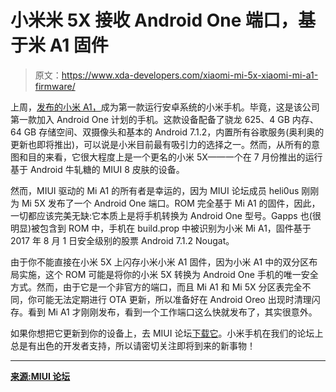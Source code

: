 # 小米米 5X 接收 Android One 端口，基于米 A1 固件

> 原文：<https://www.xda-developers.com/xiaomi-mi-5x-xiaomi-mi-a1-firmware/>

上周，[发布的小米 A1，](https://www.xda-developers.com/xiaomi-joins-the-android-one-program-in-india-with-the-new-xiaomi-mi-a1/)成为第一款运行安卓系统的小米手机。毕竟，这是该公司第一款加入 Android One 计划的手机。这款设备配备了骁龙 625、4 GB 内存、64 GB 存储空间、双摄像头和基本的 Android 7.1.2，内置所有谷歌服务(奥利奥的更新也即将推出)，可以说是小米目前最有吸引力的选择之一。然而，从所有的意图和目的来看，它很大程度上是一个更名的小米 5X——一个在 7 月份推出的运行基于 Android 牛轧糖的 MIUI 8 皮肤的设备。

然而，MIUI 驱动的 Mi A1 的所有者是幸运的，因为 MIUI 论坛成员 heli0us 刚刚为 Mi 5X 发布了一个 Android One 端口。ROM 完全基于 Mi A1 的固件，因此，一切都应该完美无缺:它本质上是将手机转换为 Android One 型号。Gapps 也(很明显)被包含到 ROM 中，手机在 build.prop 中被识别为小米 Mi A1，固件基于 2017 年 8 月 1 日安全级别的股票 Android 7.1.2 Nougat。

由于你不能直接在小米 5X 上闪存小米小米 A1 固件，因为小米 A1 中的双分区布局实施，这个 ROM 可能是将你的小米 5X 转换为 Android One 手机的唯一安全方式。然而，由于它是一个非官方的端口，而且 Mi A1 和 Mi 5X 分区表完全不同，你可能无法定期进行 OTA 更新，所以准备好在 Android Oreo 出现时清理闪存。看到 Mi A1 才刚刚发布，看到一个工作端口这么快就发布了，其实很意外。

如果你想把它更新到你的设备上，去 MIUI 论坛[下载它](http://en.miui.com/thread-825694-1-1.html)。小米手机在我们的论坛上总是有出色的开发者支持，所以请密切关注即将到来的新事物！

* * *

[**来源:MIUI 论坛**](http://en.miui.com/thread-825694-1-1.html)